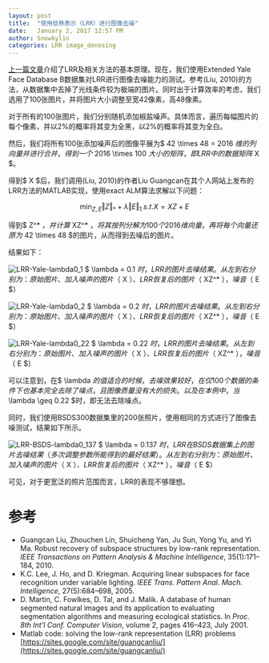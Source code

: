 ```yaml
---
layout: post
title:  "使用低秩表示（LRR）进行图像去噪"
date:   January 2, 2017 12:57 PM
author: Snowkylin
categories: LRR image_denosing
---
```

[上一篇文章](https://snowkylin.github.io/pca/ssc/lrr/2017/01/02/Robust-PCA-SSC-LRR.html)介绍了LRR及相关方法的基本原理。现在，我们使用Extended Yale Face Database B数据集对LRR进行图像去噪能力的测试。参考(Liu, 2010)的方法，从数据集中去掉了光线条件较为极端的图片。同时出于计算效率的考虑，我们选用了100张图片，并将图片大小调整至宽42像素，高48像素。

对于所有的100张图片，我们分别随机添加椒盐噪声。具体而言，遍历每幅图片的每个像素，并以2%的概率将其变为全黑，以2%的概率将其变为全白。

然后，我们将所有100张添加噪声后的图像平展为$ 42 \times 48 = 2016 $维的列向量并进行合并，得到一个$ 2016 \times 100 $大小的矩阵，即LRR中的数据矩阵$ X $。

得到$ X $后，我们调用(Liu, 2010)的作者Liu Guangcan在其个人网站上发布的LRR方法的MATLAB实现，使用exact ALM算法求解以下问题：

$$
\begin{equation}
    \min_{Z, E} \Vert Z \Vert_* + \lambda \Vert E \Vert_1 \; s.t. X = XZ + E
\end{equation}
$$

得到$ Z^* $，并计算$ XZ^* $，将其按列分解为100个2016维向量，再将每个向量还原为$ 42 \times 48 $的图片，从而得到去噪后的图片。

结果如下：

![LRR-Yale-lambda0_1]({{site.url}}/assets/LRR-image-denoising/LRR-Yale-lambda0_1.png)
$ \lambda = 0.1 $时，LRR的图片去噪结果。从左到右分别为：原始图片、加入噪声的图片（$ X $）、LRR恢复后的图片（$ XZ^* $），噪音（$ E $）

![LRR-Yale-lambda0_2]({{site.url}}/assets/LRR-image-denoising/LRR-Yale-lambda0_2.png)
$ \lambda = 0.2 $时，LRR的图片去噪结果。从左到右分别为：原始图片、加入噪声的图片（$ X $）、LRR恢复后的图片（$ XZ^* $），噪音（$ E $）

![LRR-Yale-lambda0_22]({{site.url}}/assets/LRR-image-denoising/LRR-Yale-lambda0_22.png)
$ \lambda = 0.22 $时，LRR的图片去噪结果。从左到右分别为：原始图片、加入噪声的图片（$ X $）、LRR恢复后的图片（$ XZ^* $），噪音（$ E $）

可以注意到，在$ \lambda $的值适合的时候，去噪效果较好，在仅100个数据的条件下也基本完全去除了噪点，且图像质量没有大的损失。以及在本例中，当$ \lambda \geq 0.22 $时，即无法去除噪点。



同时，我们使用BSDS300数据集里的200张照片，使用相同的方式进行了图像去噪测试，结果如下所示。

![LRR-BSDS-lambda0_137]({{site.url}}/assets/LRR-image-denoising/LRR-BSDS-lambda0_137.png)
$ \lambda = 0.137 $时，LRR在BSDS数据集上的图片去噪结果（多次调整参数所能得到的最好结果）。从左到右分别为：原始图片、加入噪声的图片（$ X $）、LRR恢复后的图片（$ XZ^* $），噪音（$ E $）

可见，对于更宽泛的照片范围而言，LRR的表现不够理想。

# 参考

* Guangcan Liu, Zhouchen Lin, Shuicheng Yan, Ju Sun, Yong Yu, and Yi Ma. Robust recovery of subspace structures by low-rank representation. *IEEE Transactions on Pattern Analysis & Machine Intelligence*, 35(1):171–184, 2010.
* K.C. Lee, J. Ho, and D. Kriegman. Acquiring linear subspaces for face recognition under variable lighting. *IEEE Trans. Pattern Anal. Mach. Intelligence*, 27(5):684–698, 2005.
* D. Martin, C. Fowlkes, D. Tal, and J. Malik. A database of human segmented natural images and its application to evaluating segmentation algorithms and measuring ecological statistics. In *Proc. 8th Int’l Conf. Computer Vision*, volume 2, pages 416–423, July 2001.
* Matlab code: solving the low-rank representation (LRR) problems [https://sites.google.com/site/guangcanliu/](https://sites.google.com/site/guangcanliu/)
